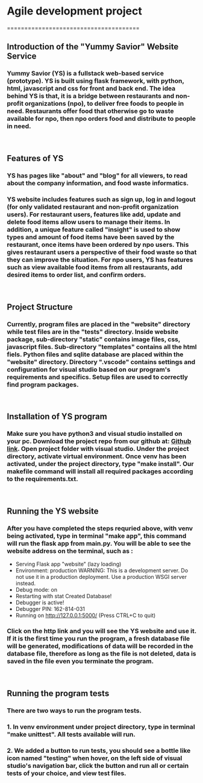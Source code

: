 # **Agile development project**
======================================
## **Introduction of the "Yummy Savior" Website Service**
### **Yummy Savior (YS)** is a fullstack web-based service (prototype). YS is built using flask framework, with python, html, javascript and css for front and back end. The idea behind YS is that, it is a bridge between restaurants and non-profit organizations (npo), to deliver free foods to people in need. Restaurants offer food that otherwise go to waste available for npo, then npo orders food and distribute to people in need.
<br />

## **Features of YS**
### YS has pages like "about" and "blog" for all viewers, to read about the company information, and food waste informatics.
### YS website includes features such as sign up, log in and logout (for only validated restaurant and non-profit organization users). For restaurant users, features like add, update and delete food items allow users to manage their items. In addition, a unique feature called "insight" is used to show types and amount of food items have been saved by the restaurant, once items have been ordered by npo users. This gives restaurant users a perspective of their food waste so that they can improve the situation. For npo users, YS has features such as view available food items from all restaurants, add desired items to order list, and confirm orders.
<br />

## **Project Structure**
### Currently, program files are placed in the "website" directory while test files are in the "tests" directory. Inside website package, sub-directory "static" contains image files, css, javascript files. Sub-directory "templates" contains all the html fiels. Python files and sqlite database are placed within the "website" directory. Directory ".vscode" contains settings and configuration for visual studio based on our program's requirements and specifics. Setup files are used to correctly find program packages.
<br />

## **Installation of YS program**
### Make sure you have python3 and visual studio installed on your pc. Download the project repo from our github at: [Github link](https://github.com/chinita226/agile-development-project). Open project folder with visual studio. Under the project directory, activate virtual environment. Once venv has been activated, under the project directory, type "make install". Our makefile command will install all required packages according to the requirements.txt.
<br />

## **Running the YS website**
### After you have completed the steps requried above, with venv being activated, type in terminal "make app", this command will run the flask app from main.py. You will be able to see the website address on the terminal, such as :
 * Serving Flask app "website" (lazy loading)
 * Environment: production
   WARNING: This is a development server. Do not use it in a production deployment.
   Use a production WSGI server instead.
 * Debug mode: on
 * Restarting with stat
Created Database!
 * Debugger is active!
 * Debugger PIN: 162-814-031
 * Running on http://127.0.0.1:5000/ (Press CTRL+C to quit)
### Click on the http link and you will see the YS website and use it. If it is the first time you run the program, a fresh database file will be generated, modifications of data will be recorded in the database file, therefore as long as the file is not deleted, data is saved in the file even you terminate the program.
<br />

## **Running the program tests**
### There are two ways to run the program tests. 
### 1. In venv environment under project directory, type in terminal "make unittest". All tests available will run.
### 2. We added a button to run tests, you should see a bottle like icon named "testing" when hover, on the left side of visual studio's navigation bar, click the button and run all or certain tests of your choice, and view test files.